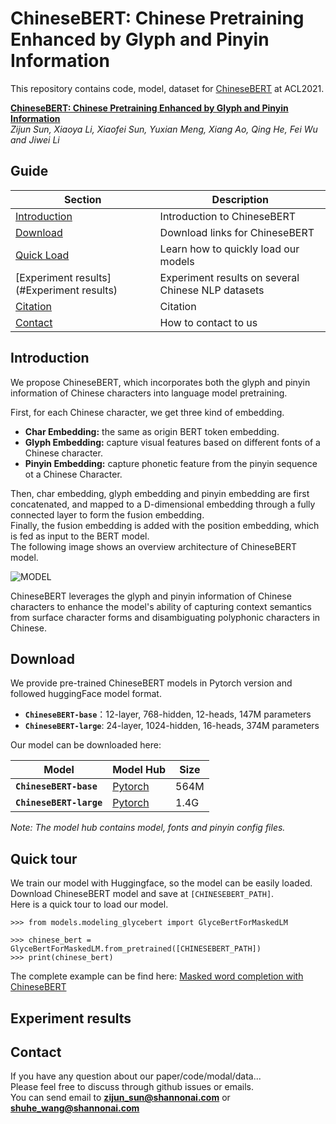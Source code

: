 # ChineseBERT: Chinese Pretraining Enhanced by Glyph and Pinyin Information

This repository contains code, model, dataset for [ChineseBERT]() at ACL2021.

**[ChineseBERT: Chinese Pretraining Enhanced by Glyph and Pinyin Information]()**  
*Zijun Sun, Xiaoya Li, Xiaofei Sun, Yuxian Meng, Xiang Ao, Qing He, Fei Wu and Jiwei Li*


## Guide  

| Section | Description |
|  ----  | ----  |
| [Introduction](#Introduction) | Introduction to ChineseBERT |  
| [Download](#Download) | Download links for ChineseBERT |
| [Quick Load](#Quick-Load) | Learn how to quickly load our models |
| [Experiment results](#Experiment results) | Experiment results on several Chinese NLP datasets |
| [Citation](#Citation) | Citation | 
| [Contact](#Contact) | How to contact to us | 

## Introduction
We propose ChineseBERT, which incorporates both the glyph and pinyin information of Chinese
characters into language model pretraining.  
 
First, for each Chinese character, we get three kind of embedding.
 - **Char Embedding:** the same as origin BERT token embedding.
 - **Glyph Embedding:** capture visual features based on different fonts of a Chinese character.
 - **Pinyin Embedding:** capture phonetic feature from the pinyin sequence ot a Chinese Character.
 
Then, char embedding, glyph embedding and pinyin embedding 
are first concatenated, and mapped to a D-dimensional embedding through a fully 
connected layer to form the fusion embedding.   
Finally, the fusion embedding is added with the position embedding, which is fed as input to the BERT model.  
The following image shows an overview architecture of ChineseBERT model.
 
![MODEL](https://raw.githubusercontent.com/ShannonAI/ChineseBert/main/images/ChineseBERT.png)

ChineseBERT leverages the glyph and pinyin information of Chinese 
characters to enhance the model's ability of capturing
context semantics from surface character forms and
disambiguating polyphonic characters in Chinese.

## Download 
We provide pre-trained ChineseBERT models in Pytorch version and followed huggingFace model format. 

* **`ChineseBERT-base`**：12-layer, 768-hidden, 12-heads, 147M parameters 
* **`ChineseBERT-large`**: 24-layer, 1024-hidden, 16-heads, 374M parameters   
  
Our model can be downloaded here:

| Model | Model Hub | Size |
| --- | --- | --- |
| **`ChineseBERT-base`**  | [Pytorch](https://huggingface.co/zijun/ChineseBERT-base) | 564M |
| **`ChineseBERT-large`**   | [Pytorch](https://huggingface.co/zijun/ChineseBERT-large) | 1.4G |

*Note: The model hub contains model, fonts and pinyin config files.*

## Quick tour
We train our model with Huggingface, so the model can be easily loaded.  
Download ChineseBERT model and save at `[CHINESEBERT_PATH]`.  
Here is a quick tour to load our model. 
```
>>> from models.modeling_glycebert import GlyceBertForMaskedLM

>>> chinese_bert = GlyceBertForMaskedLM.from_pretrained([CHINESEBERT_PATH])
>>> print(chinese_bert)
```
The complete example can be find here: 
[Masked word completion with ChineseBERT](tasks/language_model/README.md)

## Experiment results


## Contact
If you have any question about our paper/code/modal/data...  
Please feel free to discuss through github issues or emails.  
You can send email to **zijun_sun@shannonai.com** or **shuhe_wang@shannonai.com**
